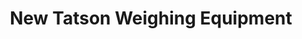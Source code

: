 ---
title: "New Tatson Weighing Equipment"
url: /manila/new-tatson-weighing-equipment/
shop: hardware
---